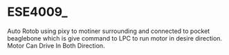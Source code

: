 # ESE4009_
Auto Rotob using pixy to motiner surrounding and connected to pocket beaglebone which is give command to LPC to run motor in desire direction.
Motor Can Drive In Both Direction.
